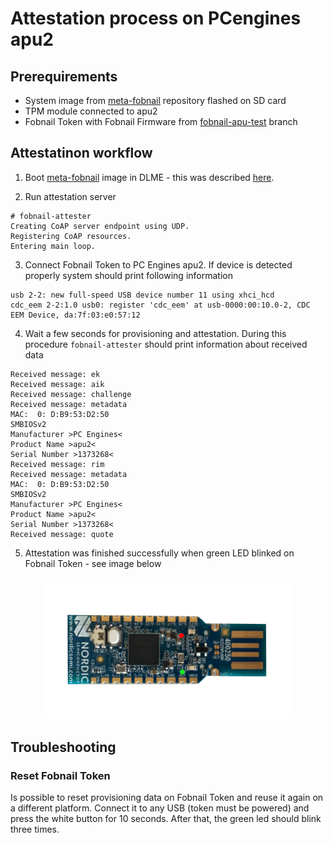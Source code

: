 # Attestation process on PCengines apu2

## Prerequirements

- System image from [meta-fobnail](https://github.com/fobnail/meta-fobnail)
  repository flashed on SD card
- TPM module connected to apu2
- Fobnail Token with Fobnail Firmware from
  [fobnail-apu-test](https://github.com/fobnail/fobnail/tree/fobnail-apu-test)
  branch

## Attestatinon workflow

1. Boot [meta-fobnail](https://github.com/fobnail/meta-fobnail) image in DLME -
   this was described [here](running-os-in-dlme.md).

2. Run attestation server

```
# fobnail-attester
Creating CoAP server endpoint using UDP.
Registering CoAP resources.
Entering main loop.
```

3. Connect Fobnail Token to PC Engines apu2. If device is detected properly
   system should print following information

```
usb 2-2: new full-speed USB device number 11 using xhci_hcd
cdc_eem 2-2:1.0 usb0: register 'cdc_eem' at usb-0000:00:10.0-2, CDC EEM Device, da:7f:03:e0:57:12
```

4. Wait a few seconds for provisioning and attestation. During this procedure
   `fobnail-attester` should print information about received data

```
Received message: ek
Received message: aik
Received message: challenge
Received message: metadata
MAC:  0: D:B9:53:D2:50
SMBIOSv2
Manufacturer >PC Engines<
Product Name >apu2<
Serial Number >1373268<
Received message: rim
Received message: metadata
MAC:  0: D:B9:53:D2:50
SMBIOSv2
Manufacturer >PC Engines<
Product Name >apu2<
Serial Number >1373268<
Received message: quote
```

5. Attestation was finished successfully when green LED blinked on Fobnail
   Token - see image below

<p align="center"><img src="img/token-led.png" width="80%" /></p>

## Troubleshooting

### Reset Fobnail Token

Is possible to reset provisioning data on Fobnail Token and reuse it again on
a different platform. Connect it to any USB (token must be powered) and press
the white button for 10 seconds. After that, the green led should blink three
times.
